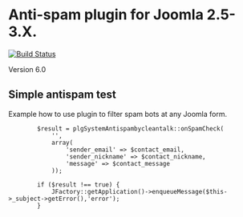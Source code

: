 Anti-spam plugin for Joomla 2.5-3.X.
============
[![Build Status](https://travis-ci.org/CleanTalk/joomla25-3x-antispam.svg)](https://travis-ci.org/CleanTalk/joomla25-3x-antispam)

Version 6.0

## Simple antispam test

Example how to use plugin to filter spam bots at any Joomla form.


            $result = plgSystemAntispambycleantalk::onSpamCheck(
                '',
                array(
                    'sender_email' => $contact_email, 
                    'sender_nickname' => $contact_nickname, 
                    'message' => $contact_message
                ));

            if ($result !== true) {
                JFactory::getApplication()->enqueueMessage($this->_subject->getError(),'error');
            }
